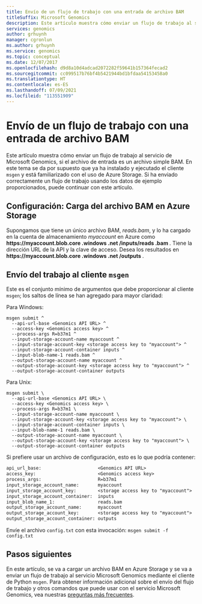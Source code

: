 ```yaml
---
title: Envío de un flujo de trabajo con una entrada de archivo BAM
titleSuffix: Microsoft Genomics
description: Este artículo muestra cómo enviar un flujo de trabajo al servicio de Microsoft Genomics, si el archivo de entrada es un archivo simple BAM.
services: genomics
author: grhuynh
manager: cgronlun
ms.author: grhuynh
ms.service: genomics
ms.topic: conceptual
ms.date: 12/07/2017
ms.openlocfilehash: d9d8a10d4adcad2072282f59641b157364fecad2
ms.sourcegitcommit: cc099517b76bf4b5421944bd1bfdaa54153458a0
ms.translationtype: HT
ms.contentlocale: es-ES
ms.lasthandoff: 07/09/2021
ms.locfileid: "113551909"
---
```

# <a name="submit-a-workflow-using-a-bam-file-input"></a>Envío de un flujo de trabajo con una entrada de archivo BAM

Este artículo muestra cómo enviar un flujo de trabajo al servicio de Microsoft Genomics, si el archivo de entrada es un archivo simple BAM. En este tema se da por supuesto que ya ha instalado y ejecutado el cliente `msgen` y está familiarizado con el uso de Azure Storage. Si ha enviado correctamente un flujo de trabajo usando los datos de ejemplo proporcionados, puede continuar con este artículo. 

## <a name="set-up-upload-your-bam-file-to-azure-storage"></a>Configuración: Carga del archivo BAM en Azure Storage
Supongamos que tiene un único archivo BAM, *reads.bam*, y lo ha cargado en la cuenta de almacenamiento *myaccount* en Azure como **https://<span></span>myaccount.blob.core <span></span>.windows <span></span>.net <span></span>/inputs/reads <span></span>.bam <span></span>**. Tiene la dirección URL de la API y la clave de acceso. Desea los resultados en **https://<span></span>myaccount.blob.core <span></span>.windows <span></span>.net <span></span>/outputs <span></span>**.



## <a name="submit-your-job-to-the-msgen-client"></a>Envío del trabajo al cliente `msgen` 


Este es el conjunto mínimo de argumentos que debe proporcionar al cliente `msgen`; los saltos de línea se han agregado para mayor claridad:

Para Windows:

```
msgen submit ^
  --api-url-base <Genomics API URL> ^
  --access-key <Genomics access key> ^
  --process-args R=b37m1 ^
  --input-storage-account-name myaccount ^
  --input-storage-account-key <storage access key to "myaccount"> ^
  --input-storage-account-container inputs ^
  --input-blob-name-1 reads.bam ^
  --output-storage-account-name myaccount ^
  --output-storage-account-key <storage access key to "myaccount"> ^
  --output-storage-account-container outputs
```


Para Unix:

```
msgen submit \
  --api-url-base <Genomics API URL> \
  --access-key <Genomics access key> \
  --process-args R=b37m1 \
  --input-storage-account-name myaccount \
  --input-storage-account-key <storage access key to "myaccount"> \
  --input-storage-account-container inputs \
  --input-blob-name-1 reads.bam \
  --output-storage-account-name myaccount \
  --output-storage-account-key <storage access key to "myaccount"> \
  --output-storage-account-container outputs
```


Si prefiere usar un archivo de configuración, esto es lo que podría contener:

``` config.txt
api_url_base:                     <Genomics API URL>
access_key:                       <Genomics access key>
process_args:                     R=b37m1
input_storage_account_name:       myaccount
input_storage_account_key:        <storage access key to "myaccount">
input_storage_account_container:  inputs
input_blob_name_1:                reads.bam
output_storage_account_name:      myaccount
output_storage_account_key:       <storage access key to "myaccount">
output_storage_account_container: outputs
```

Envíe el archivo `config.txt` con esta invocación: `msgen submit -f config.txt`

## <a name="next-steps"></a>Pasos siguientes
En este artículo, se va a cargar un archivo BAM en Azure Storage y se va a enviar un flujo de trabajo al servicio Microsoft Genomics mediante el cliente de Python `msgen`. Para obtener información adicional sobre el envío del flujo de trabajo y otros comandos que puede usar con el servicio Microsoft Genomics, vea nuestras [preguntas más frecuentes](frequently-asked-questions-genomics.yml). 
